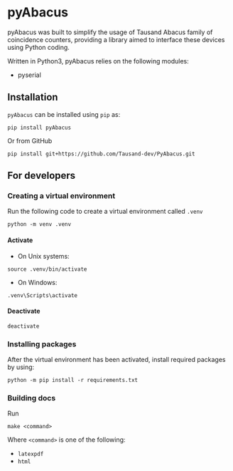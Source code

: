 # pyAbacus

pyAbacus was built to simplify the usage of Tausand Abacus family of coincidence counters, providing a library aimed to interface these devices using Python coding.

Written in Python3, pyAbacus relies on the following modules:
- pyserial


## Installation
`pyAbacus` can be installed using `pip` as: 
```
pip install pyAbacus
```

Or from GitHub
```
pip install git+https://github.com/Tausand-dev/PyAbacus.git
```

## For developers
### Creating a virtual environment
Run the following code to create a virtual environment called `.venv`
```
python -m venv .venv
```

#### Activate
- On Unix systems:
```
source .venv/bin/activate
```
- On Windows:
```
.venv\Scripts\activate
```

#### Deactivate
```
deactivate
```

### Installing packages
After the virtual environment has been activated, install required packages by using:
```
python -m pip install -r requirements.txt
```

### Building docs
Run 
```
make <command>
```
Where `<command>` is one of the following:
- `latexpdf`
- `html`